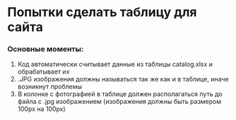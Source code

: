 # Попытки сделать таблицу для сайта

### Основные моменты:

1) Код автоматически считывает данные из таблицы catalog.xlsx и обрабатывает их
2) .JPG изображения должны называться так же как и в таблице, иначе возникнут проблемы
3) В колонке с фотографией в таблице должен располагаться путь до файла с .jpg изображением 
  (изображения должны быть размером 100px на 100px)